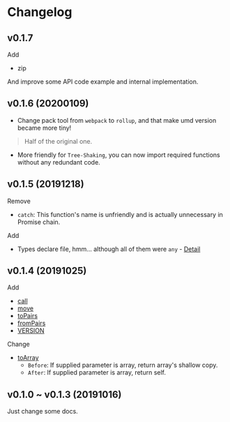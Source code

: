# Changelog

## v0.1.7

Add

- zip

And improve some API code example and internal implementation.

## v0.1.6 (20200109)

- Change pack tool from `webpack` to `rollup`,
and that make umd version became more tiny! 

> Half of the original one.

- More friendly for `Tree-Shaking`, you can now import required functions without any redundant code.

## v0.1.5 (20191218)

Remove

- `catch`: This function's name is unfriendly and is actually unnecessary in Promise chain.

Add

- Types declare file, hmm... although all of them were `any` - [Detail](./types/index.d.ts)

## v0.1.4 (20191025)

Add 

- [call](./src/call.js)
- [move](./src/move.js)
- [toPairs](./src/toPairs.js)
- [fromPairs](./src/fromPairs.js)
- [VERSION](./src/VERSION.js)

Change

- [toArray](./src/toArray.js) 
  - `Before`: If supplied parameter is array, return array's shallow copy.
  - `After`: If supplied parameter is array, return self.

## v0.1.0 ~ v0.1.3 (20191016)

Just change some docs.